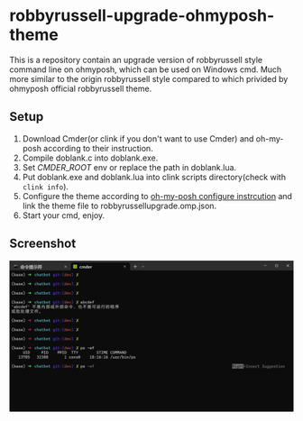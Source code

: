 # robbyrussell-upgrade-ohmyposh-theme
This is a repository contain an upgrade version of robbyrussell style command line on ohmyposh, which can be used on Windows cmd. Much more similar to the origin robbyrussell style compared to which privided by ohmyposh official robbyrussell theme.

## Setup
1. Download Cmder(or clink if you don't want to use Cmder) and oh-my-posh according to their instruction.
2. Compile doblank.c into doblank.exe.
3. Set $CMDER\_ROOT$ env or replace the path in doblank.lua.
3. Put doblank.exe and doblank.lua into clink scripts directory(check with `clink info`).
4. Configure the theme according to [oh-my-posh configure instrcution](https://ohmyposh.dev/docs/installation/customize) and link the theme file to robbyrussellupgrade.omp.json.
5. Start your cmd, enjoy.

## Screenshot
![screenshot0](other/screenshot0.png)

